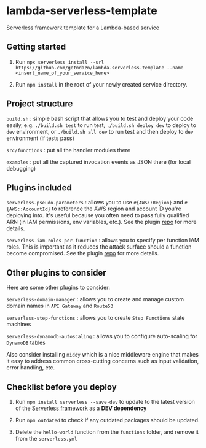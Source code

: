 # lambda-serverless-template

Serverless framework template for a Lambda-based service

## Getting started

1. Run `npx serverless install --url https://github.com/getndazn/lambda-serverless-template --name <insert_name_of_your_service_here>`

2. Run `npm install` in the root of your newly created service directory.

## Project structure

`build.sh`  : simple bash script that allows you to test and deploy your code easily, e.g. `./build.sh test` to run test, `./build.sh deploy dev` to deploy to `dev` environment, or `./build.sh all dev` to run test and then deploy to `dev` environment (if tests pass)

`src/functions` : put all the handler modules there

`examples`  : put all the captured invocation events as JSON there (for local debugging)

## Plugins included

`serverless-pseudo-parameters` : allows you to use `#{AWS::Region}` and `#{AWS::AccountId}` to reference the AWS region and account ID you're deploying into. It's useful because you often need to pass fully qualified ARN (in IAM permissions, env variables, etc.). See the plugin [repo](https://github.com/svdgraaf/serverless-pseudo-parameters) for more details.

`serverless-iam-roles-per-function` : allows you to specify per function IAM roles. This is important as it reduces the attack surface should a function become compromised. See the plugin [repo](https://github.com/functionalone/serverless-iam-roles-per-function) for more details.

## Other plugins to consider

Here are some other plugins to consider:

`serverless-domain-manager` : allows you to create and manage custom domain names in `API Gateway` and `Route53`

`serverless-step-functions` : allows you to create `Step Functions` state machines

`serverless-dynamodb-autoscaling` : allows you to configure auto-scaling for `DynamoDB` tables

Also consider installing `middy` which is a nice middleware engine that makes it easy to address common cross-cutting concerns such as input validation, error handling, etc.

## Checklist before you deploy

1. Run `npm install serverless --save-dev` to update to the latest version of the [Serverless framework](https://serverless.com/framework/) as a **DEV dependency**

2. Run `npm outdated` to check if any outdated packages should be updated.

2. Delete the `hello-world` function from the `functions` folder, and remove it from the `serverless.yml`
